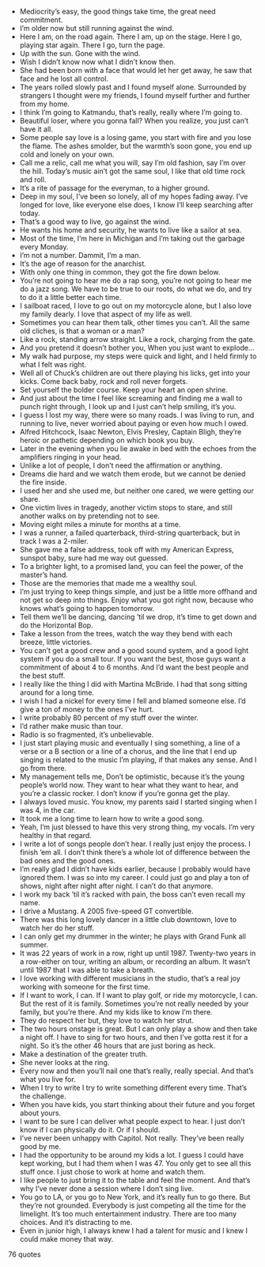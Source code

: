  - Mediocrity’s easy, the good things take time, the great need commitment.
 - I’m older now but still running against the wind.
 - Here I am, on the road again. There I am, up on the stage. Here I go, playing star again. There I go, turn the page.
 - Up with the sun. Gone with the wind.
 - Wish I didn’t know now what I didn’t know then.
 - She had been born with a face that would let her get away, he saw that face and he lost all control.
 - The years rolled slowly past and I found myself alone. Surrounded by strangers I thought were my friends, I found myself further and further from my home.
 - I think I’m going to Katmandu, that’s really, really where I’m going to.
 - Beautiful loser, where you gonna fall? When you realize, you just can’t have it all.
 - Some people say love is a losing game, you start with fire and you lose the flame. The ashes smolder, but the warmth’s soon gone, you end up cold and lonely on your own.
 - Call me a relic, call me what you will, say I’m old fashion, say I’m over the hill. Today’s music ain’t got the same soul, I like that old time rock and roll.
 - It’s a rite of passage for the everyman, to a higher ground.
 - Deep in my soul, I’ve been so lonely, all of my hopes fading away. I’ve longed for love, like everyone else does, I know I’ll keep searching after today.
 - That’s a good way to live, go against the wind.
 - He wants his home and security, he wants to live like a sailor at sea.
 - Most of the time, I’m here in Michigan and I’m taking out the garbage every Monday.
 - I’m not a number. Dammit, I’m a man.
 - It’s the age of reason for the anarchist.
 - With only one thing in common, they got the fire down below.
 - You’re not going to hear me do a rap song, you’re not going to hear me do a jazz song. We have to be true to our roots, do what we do, and try to do it a little better each time.
 - I sailboat raced, I love to go out on my motorcycle alone, but I also love my family dearly. I love that aspect of my life as well.
 - Sometimes you can hear them talk, other times you can’t. All the same old cliches, is that a woman or a man?
 - Like a rock, standing arrow straight. Like a rock, charging from the gate.
 - And you pretend it doesn’t bother you, When you just want to explode...
 - My walk had purpose, my steps were quick and light, and I held firmly to what I felt was right.
 - Well all of Chuck’s children are out there playing his licks, get into your kicks. Come back baby, rock and roll never forgets.
 - Set yourself the bolder course. Keep your heart an open shrine.
 - And just about the time I feel like screaming and finding me a wall to punch right through, I look up and I just can’t help smiling, it’s you.
 - I guess I lost my way, there were so many roads. I was living to run, and running to live, never worried about paying or even how much I owed.
 - Alfred Hitchcock, Isaac Newton, Elvis Presley, Captain Bligh, they’re heroic or pathetic depending on which book you buy.
 - Later in the evening when you lie awake in bed with the echoes from the amplifiers ringing in your head.
 - Unlike a lot of people, I don’t need the affirmation or anything.
 - Dreams die hard and we watch them erode, but we cannot be denied the fire inside.
 - I used her and she used me, but neither one cared, we were getting our share.
 - One victim lives in tragedy, another victim stops to stare, and still another walks on by pretending not to see.
 - Moving eight miles a minute for months at a time.
 - I was a runner, a failed quarterback, third-string quarterback, but in track I was a 2-miler.
 - She gave me a false address, took off with my American Express, sunspot baby, sure had me way out guessed.
 - To a brighter light, to a promised land, you can feel the power, of the master’s hand.
 - Those are the memories that made me a wealthy soul.
 - I’m just trying to keep things simple, and just be a little more offhand and not get so deep into things. Enjoy what you got right now, because who knows what’s going to happen tomorrow.
 - Tell them we’ll be dancing, dancing ’til we drop, it’s time to get down and do the Horizontal Bop.
 - Take a lesson from the trees, watch the way they bend with each breeze, little victories.
 - You can’t get a good crew and a good sound system, and a good light system if you do a small tour. If you want the best, those guys want a commitment of about 4 to 6 months. And I’d want the best people and the best stuff.
 - I really like the thing I did with Martina McBride. I had that song sitting around for a long time.
 - I wish I had a nickel for every time I fell and blamed someone else. I’d give a ton of money to the ones I’ve hurt.
 - I write probably 80 percent of my stuff over the winter.
 - I’d rather make music than tour.
 - Radio is so fragmented, it’s unbelievable.
 - I just start playing music and eventually I sing something, a line of a verse or a B section or a line of a chorus, and the line that I end up singing is related to the music I’m playing, if that makes any sense. And I go from there.
 - My management tells me, Don’t be optimistic, because it’s the young people’s world now. They want to hear what they want to hear, and you’re a classic rocker. I don’t know if you’re gonna get the play.
 - I always loved music. You know, my parents said I started singing when I was 4, in the car.
 - It took me a long time to learn how to write a good song.
 - Yeah, I’m just blessed to have this very strong thing, my vocals. I’m very healthy in that regard.
 - I write a lot of songs people don’t hear. I really just enjoy the process. I finish ’em all. I don’t think there’s a whole lot of difference between the bad ones and the good ones.
 - I’m really glad I didn’t have kids earlier, because I probably would have ignored them. I was so into my career. I could just go and play a ton of shows, night after night after night. I can’t do that anymore.
 - I work my back ’til it’s racked with pain, the boss can’t even recall my name.
 - I drive a Mustang. A 2005 five-speed GT convertible.
 - There was this long lovely dancer in a little club downtown, love to watch her do her stuff.
 - I can only get my drummer in the winter; he plays with Grand Funk all summer.
 - It was 22 years of work in a row, right up until 1987. Twenty-two years in a row-either on tour, writing an album, or recording an album. It wasn’t until 1987 that I was able to take a breath.
 - I love working with different musicians in the studio, that’s a real joy working with someone for the first time.
 - If I want to work, I can. If I want to play golf, or ride my motorcycle, I can. But the rest of it is family. Sometimes you’re not really needed by your family, but you’re there. And my kids like to know I’m there.
 - They do respect her but, they love to watch her strut.
 - The two hours onstage is great. But I can only play a show and then take a night off. I have to sing for two hours, and then I’ve gotta rest it for a night. So it’s the other 46 hours that are just boring as heck.
 - Make a destination of the greater truth.
 - She never looks at the ring.
 - Every now and then you’ll nail one that’s really, really special. And that’s what you live for.
 - When I try to write I try to write something different every time. That’s the challenge.
 - When you have kids, you start thinking about their future and you forget about yours.
 - I want to be sure I can deliver what people expect to hear. I just don’t know if I can physically do it. Or if I should.
 - I’ve never been unhappy with Capitol. Not really. They’ve been really good by me.
 - I had the opportunity to be around my kids a lot. I guess I could have kept working, but I had them when I was 47. You only get to see all this stuff once. I just chose to work at home and watch them.
 - I like people to just bring it to the table and feel the moment. And that’s why I’ve never done a session where I don’t sing live.
 - You go to LA, or you go to New York, and it’s really fun to go there. But they’re not grounded. Everybody is just competing all the time for the limelight. It’s too much entertainment industry. There are too many choices. And it’s distracting to me.
 - Even in junior high, I always knew I had a talent for music and I knew I could make money that way.

76 quotes